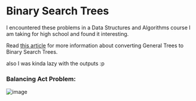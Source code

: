 # Binary Search Trees

I encountered these problems in a Data Structures and Algorithms course I am taking for high school and found it interesting.

Read [this article](https://www.geeksforgeeks.org/convert-a-generic-treen-array-tree-to-binary-tree/) for more information about converting General Trees to Binary Search Trees.

also I was kinda lazy with the outputs :p

### Balancing Act Problem:
![image](https://user-images.githubusercontent.com/47650058/141209288-d8fdca66-0b97-43b8-93fc-90b967c27210.png)
